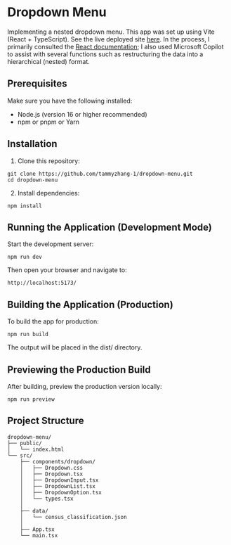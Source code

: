# Dropdown Menu

Implementing a nested dropdown menu. This app was set up using Vite (React + TypeScript). See the live deployed site [here](https://tammy-zhang.com/dropdown-menu/). In the process, I primarily consulted the [React documentation](https://react.dev/learn); I also used Microsoft Copilot to assist with several functions such as restructuring the data into a hierarchical (nested) format.

## Prerequisites
Make sure you have the following installed:
- Node.js (version 16 or higher recommended)
- npm or pnpm or Yarn

## Installation
1. Clone this repository:
```
git clone https://github.com/tammyzhang-1/dropdown-menu.git
cd dropdown-menu
```
2. Install dependencies:
```
npm install
```

## Running the Application (Development Mode)
Start the development server:
```
npm run dev
```
Then open your browser and navigate to:
```
http://localhost:5173/
```

## Building the Application (Production)
To build the app for production:
```
npm run build
```
The output will be placed in the dist/ directory.

## Previewing the Production Build
After building, preview the production version locally:
```
npm run preview
```

## Project Structure
```
dropdown-menu/
├── public/
│   └── index.html         
└── src/
    ├── components/dropdown/
    │   ├── Dropdown.css
    │   ├── Dropdown.tsx
    │   ├── DropdownInput.tsx
    │   ├── DropdownList.tsx
    │   ├── DropdownOption.tsx
    │   └── types.tsx
    │
    ├── data/
    │   └── census_classification.json
    │
    ├── App.tsx
    └── main.tsx             
```
